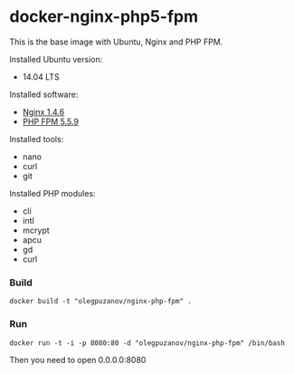 docker-nginx-php5-fpm
==================
This is the base image with Ubuntu, Nginx and PHP FPM.

Installed Ubuntu version:
- 14.04 LTS

Installed software:
- [Nginx 1.4.6](http://nginx.org/)
- [PHP FPM 5.5.9](http://www.php.net)

Installed tools:
- nano
- curl
- git

Installed PHP modules:
- cli
- intl
- mcrypt
- apcu
- gd
- curl

### Build
	docker build -t "olegpuzanov/nginx-php-fpm" .

### Run
	docker run -t -i -p 8080:80 -d "olegpuzanov/nginx-php-fpm" /bin/bash

Then you need to open 0.0.0.0:8080